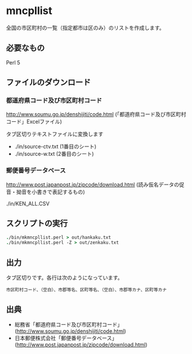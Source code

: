 # mncpllist

全国の市区町村の一覧（指定都市は区のみ）のリストを作成します。

## 必要なもの

Perl 5

## ファイルのダウンロード

### 都道府県コード及び市区町村コード

http://www.soumu.go.jp/denshijiti/code.html
(「都道府県コード及び市区町村コード」Excelファイル)

タブ区切りテキストファイルに変換します
* ./in/source-ctv.txt (1番目のシート)
* ./in/source-w.txt (2番目のシート)

### 郵便番号データベース

http://www.post.japanpost.jp/zipcode/download.html
(読み仮名データの促音・拗音を小書きで表記するもの)

./in/KEN_ALL.CSV

## スクリプトの実行

```csh
./bin/mkmncpllist.perl > out/hankaku.txt
./bin/mkmncpllist.perl -Z > out/zenkaku.txt
```

## 出力

タブ区切りです。各行は次のようになっています。

```
市区町村コード、（空白）、市郡等名、区町等名、（空白）、市郡等カナ、区町等カナ
```

## 出典

* 総務省「都道府県コード及び市区町村コード」(http://www.soumu.go.jp/denshijiti/code.html)
* 日本郵便株式会社「郵便番号データベース」(http://www.post.japanpost.jp/zipcode/download.html)
